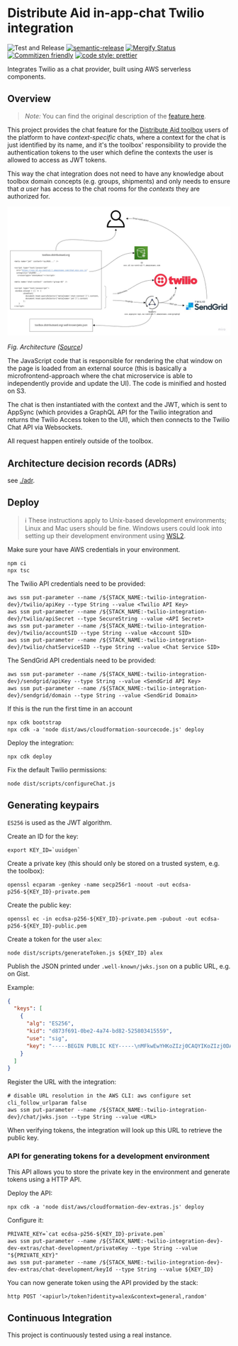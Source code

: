 # Distribute Aid in-app-chat Twilio integration

![Test and Release](https://github.com/distributeaid/twilio-integration/workflows/Test%20and%20Release/badge.svg)
[![semantic-release](https://img.shields.io/badge/%20%20%F0%9F%93%A6%F0%9F%9A%80-semantic--release-e10079.svg)](https://github.com/semantic-release/semantic-release)
[![Mergify Status](https://img.shields.io/endpoint.svg?url=https://dashboard.mergify.io/badges/distributeaid/twilio-integration&style=flat)](https://mergify.io)
[![Commitizen friendly](https://img.shields.io/badge/commitizen-friendly-brightgreen.svg)](http://commitizen.github.io/cz-cli/)
[![code style: prettier](https://img.shields.io/badge/code_style-prettier-ff69b4.svg?style=flat-square)](https://github.com/prettier/prettier)

Integrates Twilio as a chat provider, built using AWS serverless components.

## Overview

> _Note:_ You can find the original description of the
> [feature here](https://gitlab.com/distribute-aid/toolbox/-/issues/95).

This project provides the chat feature for the
[Distribute Aid toolbox](https://gitlab.com/distribute-aid/toolbox) users of the
platform to have _context-specific_ chats, where a context for the chat is just
identified by its name, and it's the toolbox' responsibility to provide the
authentication tokens to the user which define the contexts the user is allowed
to access as JWT tokens.

This way the chat integration does not need to have any knowledge about toolbox
domain concepts (e.g. groups, shipments) and only needs to ensure that _a user_
has access to the chat rooms for the _contexts_ they are authorized for.

![Architecture](./docs/architecture.jpg)

_Fig. Architecture ([Source](https://miro.com/app/board/o9J_kvzYUeA=/))_

The JavaScript code that is responsible for rendering the chat window on the
page is loaded from an external source (this is basically a
microfrontend-approach where the chat microservice is able to independently
provide and update the UI). The code is minified and hosted on S3.

The chat is then instantiated with the context and the JWT, which is sent to
AppSync (which provides a GraphQL API for the Twilio integration and returns the
Twilio Access token to the UI), which then connects to the Twilio Chat API via
Websockets.

All request happen entirely outside of the toolbox.

## Architecture decision records (ADRs)

see [./adr](./adr).

## Deploy

> ℹ️ These instructions apply to Unix-based development environments; Linux and
> Mac users should be fine. Windows users could look into setting up their
> development environment using
> [WSL2](https://docs.microsoft.com/en-us/windows/wsl/wsl2-index).

Make sure your have AWS credentials in your environment.

    npm ci
    npx tsc

The Twilio API credentials need to be provided:

    aws ssm put-parameter --name /${STACK_NAME:-twilio-integration-dev}/twilio/apiKey --type String --value <Twilio API Key>
    aws ssm put-parameter --name /${STACK_NAME:-twilio-integration-dev}/twilio/apiSecret --type SecureString --value <API Secret>
    aws ssm put-parameter --name /${STACK_NAME:-twilio-integration-dev}/twilio/accountSID --type String --value <Account SID>
    aws ssm put-parameter --name /${STACK_NAME:-twilio-integration-dev}/twilio/chatServiceSID --type String --value <Chat Service SID>

The SendGrid API credentials need to be provided:

    aws ssm put-parameter --name /${STACK_NAME:-twilio-integration-dev}/sendgrid/apiKey --type String --value <SendGrid API Key>
    aws ssm put-parameter --name /${STACK_NAME:-twilio-integration-dev}/sendgrid/domain --type String --value <SendGrid Domain>

If this is the run the first time in an account

    npx cdk bootstrap
    npx cdk -a 'node dist/aws/cloudformation-sourcecode.js' deploy

Deploy the integration:

    npx cdk deploy

Fix the default Twilio permissions:

    node dist/scripts/configureChat.js

## Generating keypairs

`ES256` is used as the JWT algorithm.

Create an ID for the key:

    export KEY_ID=`uuidgen`

Create a private key (this should only be stored on a trusted system, e.g. the
toolbox):

    openssl ecparam -genkey -name secp256r1 -noout -out ecdsa-p256-${KEY_ID}-private.pem

Create the public key:

    openssl ec -in ecdsa-p256-${KEY_ID}-private.pem -pubout -out ecdsa-p256-${KEY_ID}-public.pem

Create a token for the user `alex`:

    node dist/scripts/generateToken.js ${KEY_ID} alex

Publish the JSON printed under `.well-known/jwks.json` on a public URL, e.g. on
Gist.

Example:

```json
{
  "keys": [
    {
      "alg": "ES256",
      "kid": "d873f691-0be2-4a74-bd82-525803415559",
      "use": "sig",
      "key": "-----BEGIN PUBLIC KEY-----\nMFkwEwYHKoZIzj0CAQYIKoZIzj0DAQcDQgAEmpypazVR+GyYrFydspSI4tGkEp8M\nayNA41JFHjf17CrVB9GS2NUluTDsElRn3woOFD4qqNguWiuFkbwm7Keepw==\n-----END PUBLIC KEY-----"
    }
  ]
}
```

Register the URL with the integration:

    # disable URL resolution in the AWS CLI: aws configure set cli_follow_urlparam false
    aws ssm put-parameter --name /${STACK_NAME:-twilio-integration-dev}/chat/jwks.json --type String --value <URL>

When verifying tokens, the integration will look up this URL to retrieve the
public key.

### API for generating tokens for a development environment

This API allows you to store the private key in the environment and generate
tokens using a HTTP API.

Deploy the API:

    npx cdk -a 'node dist/aws/cloudformation-dev-extras.js' deploy

Configure it:

    PRIVATE_KEY=`cat ecdsa-p256-${KEY_ID}-private.pem`
    aws ssm put-parameter --name /${STACK_NAME:-twilio-integration-dev}-dev-extras/chat-development/privateKey --type String --value "${PRIVATE_KEY}"
    aws ssm put-parameter --name /${STACK_NAME:-twilio-integration-dev}-dev-extras/chat-development/keyId --type String --value ${KEY_ID}

You can now generate token using the API provided by the stack:

    http POST '<apiurl>/token?identity=alex&context=general,random'

## Continuous Integration

This project is continuously tested using a real instance.
